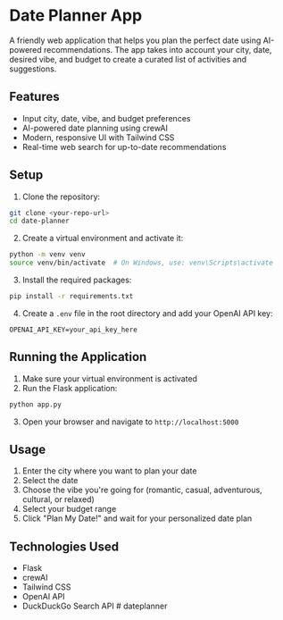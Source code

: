 # Date Planner App

A friendly web application that helps you plan the perfect date using AI-powered recommendations. The app takes into account your city, date, desired vibe, and budget to create a curated list of activities and suggestions.

## Features

- Input city, date, vibe, and budget preferences
- AI-powered date planning using crewAI
- Modern, responsive UI with Tailwind CSS
- Real-time web search for up-to-date recommendations

## Setup

1. Clone the repository:
```bash
git clone <your-repo-url>
cd date-planner
```

2. Create a virtual environment and activate it:
```bash
python -m venv venv
source venv/bin/activate  # On Windows, use: venv\Scripts\activate
```

3. Install the required packages:
```bash
pip install -r requirements.txt
```

4. Create a `.env` file in the root directory and add your OpenAI API key:
```
OPENAI_API_KEY=your_api_key_here
```

## Running the Application

1. Make sure your virtual environment is activated
2. Run the Flask application:
```bash
python app.py
```
3. Open your browser and navigate to `http://localhost:5000`

## Usage

1. Enter the city where you want to plan your date
2. Select the date
3. Choose the vibe you're going for (romantic, casual, adventurous, cultural, or relaxed)
4. Select your budget range
5. Click "Plan My Date!" and wait for your personalized date plan

## Technologies Used

- Flask
- crewAI
- Tailwind CSS
- OpenAI API
- DuckDuckGo Search API # dateplanner
